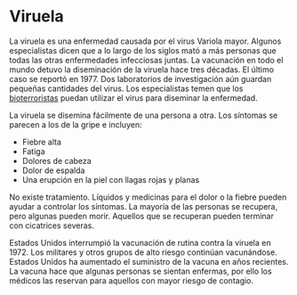 Viruela
=======


La viruela es una enfermedad causada por el virus Variola mayor. Algunos especialistas dicen que a lo largo de los siglos mató a más personas que todas las otras enfermedades infecciosas juntas. La vacunación en todo el mundo detuvo la diseminación de la viruela hace tres décadas. El último caso se reportó en 1977. Dos laboratorios de investigación aún guardan pequeñas cantidades del virus. Los especialistas temen que los [bioterroristas](https://medlineplus.gov/spanish/biodefenseandbioterrorism.html) puedan utilizar el virus para diseminar la enfermedad.


La viruela se disemina fácilmente de una persona a otra. Los síntomas se parecen a los de la gripe e incluyen:


* Fiebre alta
* Fatiga
* Dolores de cabeza
* Dolor de espalda
* Una erupción en la piel con llagas rojas y planas


No existe tratamiento. Líquidos y medicinas para el dolor o la fiebre pueden ayudar a controlar los síntomas. La mayoría de las personas se recupera, pero algunas pueden morir. Aquellos que se recuperan pueden terminar con cicatrices severas. 


Estados Unidos interrumpió la vacunación de rutina contra la viruela en 1972. Los militares y otros grupos de alto riesgo continúan vacunándose. Estados Unidos ha aumentado el suministro de la vacuna en años recientes. La vacuna hace que algunas personas se sientan enfermas, por ello los médicos las reservan para aquellos con mayor riesgo de contagio. 


